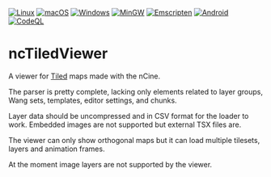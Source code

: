 [![Linux](https://github.com/nCine/ncTiledViewer/workflows/Linux/badge.svg)](https://github.com/nCine/ncTiledViewer/actions?workflow=Linux)
[![macOS](https://github.com/nCine/ncTiledViewer/workflows/macOS/badge.svg)](https://github.com/nCine/ncTiledViewer/actions?workflow=macOS)
[![Windows](https://github.com/nCine/ncTiledViewer/workflows/Windows/badge.svg)](https://github.com/nCine/ncTiledViewer/actions?workflow=Windows)
[![MinGW](https://github.com/nCine/ncTiledViewer/workflows/MinGW/badge.svg)](https://github.com/nCine/ncTiledViewer/actions?workflow=MinGW)
[![Emscripten](https://github.com/nCine/ncTiledViewer/workflows/Emscripten/badge.svg)](https://github.com/nCine/ncTiledViewer/actions?workflow=Emscripten)
[![Android](https://github.com/nCine/ncTiledViewer/workflows/Android/badge.svg)](https://github.com/nCine/ncTiledViewer/actions?workflow=Android)
[![CodeQL](https://github.com/nCine/ncTiledViewer/workflows/CodeQL/badge.svg)](https://github.com/nCine/ncTiledViewer/actions?workflow=CodeQL)

# ncTiledViewer
A viewer for [Tiled](https://www.mapeditor.org/) maps made with the nCine.

The parser is pretty complete, lacking only elements related to layer groups, Wang sets, templates, editor settings, and chunks.

Layer data should be uncompressed and in CSV format for the loader to work. Embedded images are not supported but external TSX files are.

The viewer can only show orthogonal maps but it can load multiple tilesets, layers and animation frames.

At the moment image layers are not supported by the viewer.
